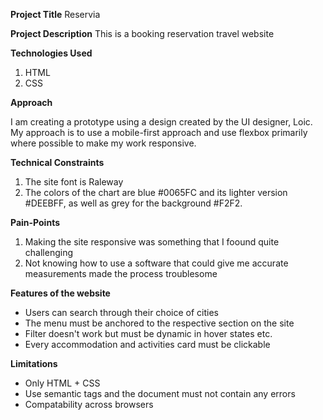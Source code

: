 **Project Title**
Reservia 

**Project Description**
This is a booking reservation travel website

**Technologies Used**
1. HTML
2. CSS 

**Approach**

I am creating a prototype using a design created by the UI designer, Loic. My approach is to use a mobile-first approach and use flexbox primarily where possible to make my work responsive.

**Technical Constraints**
1. The site font is Raleway
2. The colors of the chart are blue #0065FC and its lighter version #DEEBFF, as well as grey for the background #F2F2. 

**Pain-Points**
1. Making the site responsive was something that I foound quite challenging
2. Not knowing how to use a software that could give me accurate measurements made the process troublesome 

**Features of the website**
- Users can search through their choice of cities
- The menu must be anchored to the respective section on the site
- Filter doesn't work but must be dynamic in hover states etc.
- Every accommodation and activities card must be clickable


**Limitations**
- Only HTML + CSS
- Use semantic tags and the document must not contain any errors
- Compatability across browsers
